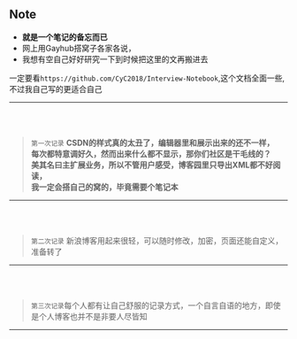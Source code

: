 ## Note
* **就是一个笔记的备忘而已**
* 网上用Gayhub搭窝子各家各说，  
* 我想有空自己好好研究一下到时候把这里的文再搬进去  

一定要看`https://github.com/CyC2018/Interview-Notebook`,这个文档全面一些,不过我自己写的更适合自己

----
<br><br>

> `第一次记录` **CSDN的样式真的太丑了，编辑器里和展示出来的还不一样，  
每次都特意调好久，然而出来什么都不显示，那你们社区是干毛线的？  
美其名曰主扩展业务，所以不管用户感受，博客园里只导出XML都不好阅读，  
我一定会搭自己的窝的，毕竟需要个笔记本**

----
<br><br>


> `第二次记录` 新浪博客用起来很轻，可以随时修改，加密，页面还能自定义，准备转了

----
<br><br>

> `第三次记录`每个人都有让自己舒服的记录方式，一个自言自语的地方，即使是个人博客也并不是非要人尽皆知

----
